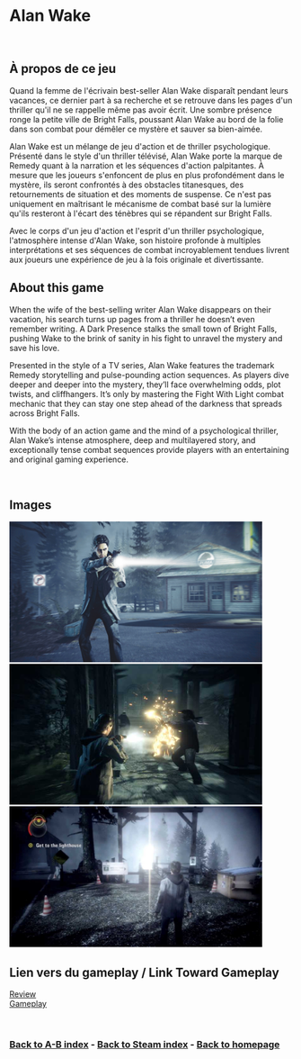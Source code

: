 # Alan Wake

<br>

## À propos de ce jeu
Quand la femme de l'écrivain best-seller Alan Wake disparaît pendant leurs vacances, ce dernier part à sa recherche et se retrouve dans les pages d'un thriller qu'il ne se rappelle même pas avoir écrit. Une sombre présence ronge la petite ville de Bright Falls, poussant Alan Wake au bord de la folie dans son combat pour démêler ce mystère et sauver sa bien-aimée.

Alan Wake est un mélange de jeu d'action et de thriller psychologique. Présenté dans le style d'un thriller télévisé, Alan Wake porte la marque de Remedy quant à la narration et les séquences d'action palpitantes. À mesure que les joueurs s'enfoncent de plus en plus profondément dans le mystère, ils seront confrontés à des obstacles titanesques, des retournements de situation et des moments de suspense. Ce n'est pas uniquement en maîtrisant le mécanisme de combat basé sur la lumière qu'ils resteront à l'écart des ténèbres qui se répandent sur Bright Falls.

Avec le corps d'un jeu d'action et l'esprit d'un thriller psychologique, l'atmosphère intense d'Alan Wake, son histoire profonde à multiples interprétations et ses séquences de combat incroyablement tendues livrent aux joueurs une expérience de jeu à la fois originale et divertissante.

## About this game
When the wife of the best-selling writer Alan Wake disappears on their vacation, his search turns up pages from a thriller he doesn’t even remember writing. A Dark Presence stalks the small town of Bright Falls, pushing Wake to the brink of sanity in his fight to unravel the mystery and save his love.

Presented in the style of a TV series, Alan Wake features the trademark Remedy storytelling and pulse-pounding action sequences. As players dive deeper and deeper into the mystery, they’ll face overwhelming odds, plot twists, and cliffhangers. It’s only by mastering the Fight With Light combat mechanic that they can stay one step ahead of the darkness that spreads across Bright Falls.

With the body of an action game and the mind of a psychological thriller, Alan Wake’s intense atmosphere, deep and multilayered story, and exceptionally tense combat sequences provide players with an entertaining and original gaming experience.

<br>

## Images
<img src="KUFnAg2udLKPv3bEzZpzMJ.jpg" alt="cover" style="width:450px; height:250px;"/>
<img src="alan-wake-collector-s-edition-buy-cdkey-1.jpg" alt="AOE II Def edition Image 1" style="width:450px; height:250px;"/>
<img src="maxresdefault.jpg" alt="AOE II Def edition Image 2" style="width:450px; height:250px;"/>

<br>

## Lien vers du gameplay / Link Toward Gameplay

[Review](https://www.youtube.com/watch?v=A0dtjq1qSTw)   
[Gameplay](https://www.youtube.com/watch?v=bSdg7VZM_8M)

<br>

### [Back to A-B index](/Steam/A-B/indexAB.html)  -  [Back to Steam index](/Steam/indexSteam.html)  -  [Back to homepage](/)
